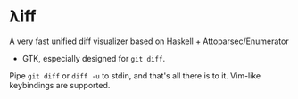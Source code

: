 λiff
====

A very fast unified diff visualizer based on Haskell + Attoparsec/Enumerator
+ GTK, especially designed for `git diff`.

Pipe `git diff` or `diff -u` to stdin, and that's all there is
to it.  Vim-like keybindings are supported.
